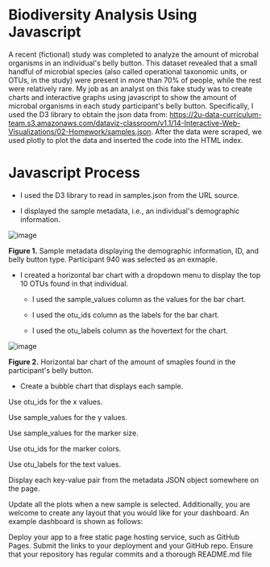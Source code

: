 # Biodiversity Analysis Using Javascript

A recent (fictional) study was completed to analyze the amount of microbal organisms in an individual's belly button. This dataset revealed that a small handful of microbial species (also called operational taxonomic units, or OTUs, in the study) were present in more than 70% of people, while the rest were relatively rare. My job as an analyst on this fake study was to create charts and interactive graphs using javascript to show the amount of microbal organisms in each study participant's belly button. Specifically, I used the D3 library to obtain the json data from: https://2u-data-curriculum-team.s3.amazonaws.com/dataviz-classroom/v1.1/14-Interactive-Web-Visualizations/02-Homework/samples.json. After the data were scraped, we used plotly to plot the data and inserted the code into the HTML index.


# Javascript Process

* I used the D3 library to read in samples.json from the URL source.

* I displayed the sample metadata, i.e., an individual's demographic information.
  
![image](https://github.com/nicholaishaw/belly-button-challenge/assets/135463220/7013d4af-d120-4b24-9fa4-c33901cace6b)

**Figure 1.** Sample metadata displaying the demographic information, ID, and belly button type. Participant 940 was selected as an exmaple. 

* I created a horizontal bar chart with a dropdown menu to display the top 10 OTUs found in that individual.

     * I used the sample_values column as the values for the bar chart.

     * I used the otu_ids column as the labels for the bar chart.

     * I used the otu_labels column as the hovertext for the chart.
  
![image](https://github.com/nicholaishaw/belly-button-challenge/assets/135463220/c47c51f3-b830-4a06-9fce-eab95cbaa1a8)

**Figure 2.** Horizontal bar chart of the amount of smaples found in the participant's belly button.


* Create a bubble chart that displays each sample.

Use otu_ids for the x values.

Use sample_values for the y values.

Use sample_values for the marker size.

Use otu_ids for the marker colors.

Use otu_labels for the text values.



Display each key-value pair from the metadata JSON object somewhere on the page.

Update all the plots when a new sample is selected. Additionally, you are welcome to create any layout that you would like for your dashboard. An example dashboard is shown as follows:

Deploy your app to a free static page hosting service, such as GitHub Pages. Submit the links to your deployment and your GitHub repo. Ensure that your repository has regular commits and a thorough README.md file

